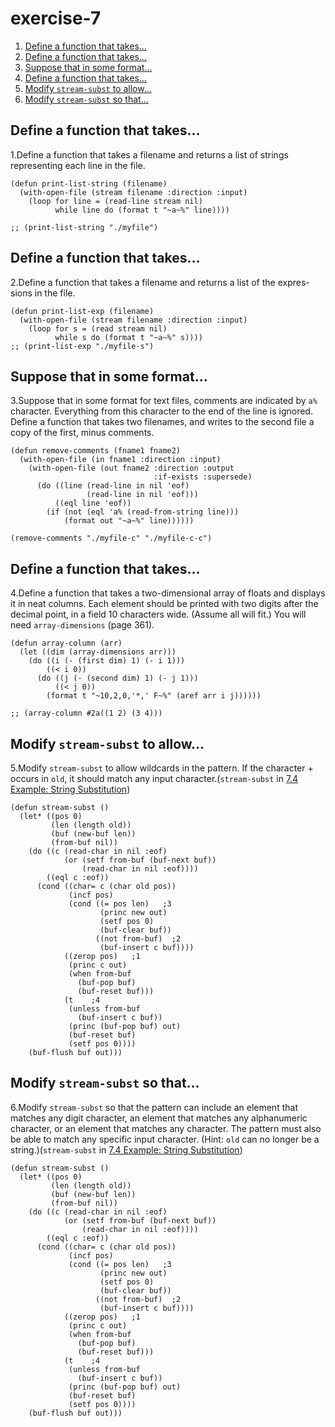

# exercise-7

1.  [Define a function that takes&#x2026;](#org706907a)
2.  [Define a function that takes&#x2026;](#orgb4d04ff)
3.  [Suppose that in some format&#x2026;](#org72c1b37)
4.  [Define a function that takes&#x2026;](#org7b6d5f6)
5.  [Modify `stream-subst` to allow&#x2026;](#org3cf39ad)
6.  [Modify `stream-subst` so that&#x2026;](#org27187fb)


<a id="org706907a"></a>

## Define a function that takes&#x2026;

1.Define a function that takes a filename and returns a list of strings representing each line in the file.

    (defun print-list-string (filename)
      (with-open-file (stream filename :direction :input)
        (loop for line = (read-line stream nil)
              while line do (format t "~a~%" line))))
    
    ;; (print-list-string "./myfile")


<a id="orgb4d04ff"></a>

## Define a function that takes&#x2026;

2.Define a function that takes a filename and returns a list of the expres-sions in the file.

    (defun print-list-exp (filename)
      (with-open-file (stream filename :direction :input)
        (loop for s = (read stream nil)
              while s do (format t "~a~%" s))))
    ;; (print-list-exp "./myfile-s")


<a id="org72c1b37"></a>

## Suppose that in some format&#x2026;

3.Suppose that in some format for text files, comments are indicated by `a%` character. Everything from this character to the end of the line is ignored. Define a function that takes two filenames, and writes to the second file a copy of the first, minus comments.

    (defun remove-comments (fname1 fname2)
      (with-open-file (in fname1 :direction :input)
        (with-open-file (out fname2 :direction :output
                                    :if-exists :supersede)
          (do ((line (read-line in nil 'eof)
                     (read-line in nil 'eof)))
              ((eql line 'eof))
            (if (not (eql 'a% (read-from-string line)))
                (format out "~a~%" line))))))
    
    (remove-comments "./myfile-c" "./myfile-c-c")


<a id="org7b6d5f6"></a>

## Define a function that takes&#x2026;

4.Define a function that takes a two-dimensional array of floats and displays it in neat columns. Each element should be printed with two digits after the decimal point, in a field 10 characters wide. (Assume all will fit.) You will need `array-dimensions` (page 361).

    (defun array-column (arr)
      (let ((dim (array-dimensions arr)))
        (do ((i (- (first dim) 1) (- i 1)))
            ((< i 0))
          (do ((j (- (second dim) 1) (- j 1)))
              ((< j 0))
            (format t "~10,2,0,'*,' F~%" (aref arr i j))))))
    
    ;; (array-column #2a((1 2) (3 4)))


<a id="org3cf39ad"></a>

## Modify `stream-subst` to allow&#x2026;

5.Modify `stream-subst` to allow wildcards in the pattern. If the character + occurs in `old`, it should match any input character.(`stream-subst` in [7.4 Example: String Substitution](chapter-7-4.md))

    (defun stream-subst ()
      (let* ((pos 0)
             (len (length old))
             (buf (new-buf len))
             (from-buf nil))
        (do ((c (read-char in nil :eof)
                (or (setf from-buf (buf-next buf))
                    (read-char in nil :eof))))
            ((eql c :eof))
          (cond ((char= c (char old pos))
                 (incf pos)
                 (cond ((= pos len)   ;3
                        (princ new out)
                        (setf pos 0)
                        (buf-clear buf))
                       ((not from-buf)  ;2
                        (buf-insert c buf))))
                ((zerop pos)   ;1
                 (princ c out)
                 (when from-buf
                   (buf-pop buf)
                   (buf-reset buf)))
                (t    ;4
                 (unless from-buf
                   (buf-insert c buf))
                 (princ (buf-pop buf) out)
                 (buf-reset buf)
                 (setf pos 0))))
        (buf-flush buf out)))


<a id="org27187fb"></a>

## Modify `stream-subst` so that&#x2026;

6.Modify `stream-subst` so that the pattern can include an element that matches any digit character, an element that matches any alphanumeric character, or an element that matches any character. The pattern must also be able to match any specific input character. (Hint: `old` can no longer be a string.)(`stream-subst` in [7.4 Example: String Substitution](chapter-7-4.md))

    (defun stream-subst ()
      (let* ((pos 0)
             (len (length old))
             (buf (new-buf len))
             (from-buf nil))
        (do ((c (read-char in nil :eof)
                (or (setf from-buf (buf-next buf))
                    (read-char in nil :eof))))
            ((eql c :eof))
          (cond ((char= c (char old pos))
                 (incf pos)
                 (cond ((= pos len)   ;3
                        (princ new out)
                        (setf pos 0)
                        (buf-clear buf))
                       ((not from-buf)  ;2
                        (buf-insert c buf))))
                ((zerop pos)   ;1
                 (princ c out)
                 (when from-buf
                   (buf-pop buf)
                   (buf-reset buf)))
                (t    ;4
                 (unless from-buf
                   (buf-insert c buf))
                 (princ (buf-pop buf) out)
                 (buf-reset buf)
                 (setf pos 0))))
        (buf-flush buf out)))

